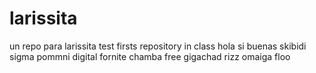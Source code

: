 # larissita
un repo para larissita
test firsts repository in class
hola si buenas
skibidi sigma pommni digital fornite chamba free gigachad
rizz omaiga floo
